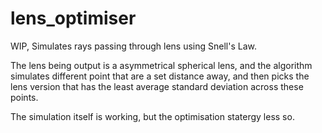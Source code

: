 # lens_optimiser
WIP, Simulates rays passing through lens using Snell's Law.

The lens being output is a asymmetrical spherical lens, and the algorithm simulates different point that are a set distance away, and then picks the lens version that has the least average standard deviation across these points.

The simulation itself is working, but the optimisation statergy less so.
